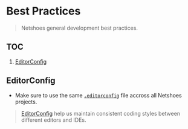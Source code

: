 # Best Practices

> Netshoes general development best practices.

## TOC

1. [EditorConfig](#editorconfig)

## EditorConfig

* Make sure to use the same [`.editorconfig`](../.editorconfig) file accross all Netshoes projects.

> [EditorConfig](http://editorconfig.org) help us maintain consistent coding styles between different editors and IDEs.
